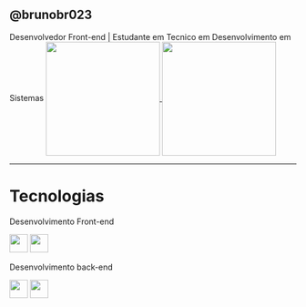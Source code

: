 ## @brunobr023
Desenvolvedor Front-end | Estudante em Tecnico em Desenvolvimento em Sistemas
 <a href="https://github.com/brunobr023">
  <img height=200 align="center" src="https://github-readme-stats.vercel.app/api?username=brunobr023&theme=dracula" />
</a>
<a href="https://github.com/brunobr023">
  <img height=200 align="center" src="https://github-readme-stats.vercel.app/api/top-langs?username=brunobr023&layout=compact&langs_count=8&card_width=320&theme=dracula" />
</a>
<hr>
<div>
  <h1>Tecnologias</h1>
  <p>Desenvolvimento Front-end</p>
  <img src="https://cdn.jsdelivr.net/gh/devicons/devicon@latest/icons/html5/html5-original.svg" style="height: auto; width: 32px;"/>
  <img src="https://cdn.jsdelivr.net/gh/devicons/devicon@latest/icons/css3/css3-original.svg" style="height: auto; width: 32px;"/>
  <p>Desenvolvimento back-end</p>
  <img src="https://cdn.jsdelivr.net/gh/devicons/devicon@latest/icons/angular/angular-original.svg" style="height: auto; width: 32px;"/>
  <img src="https://cdn.jsdelivr.net/gh/devicons/devicon@latest/icons/php/php-original.svg" style="height: auto; width: 32px;"/>
</div>
